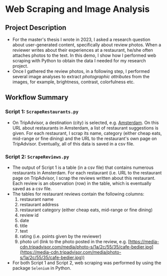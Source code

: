# Web Scraping and Image Analysis

## Project Description
* For the master's thesis I wrote in 2023, I asked a research question about user-generated content, specifically about review photos. When a reviewer writes about their experiences at a restaurant, he/she often attaches photos to the text. In this demo, I show how I performed web scraping with Python to obtain the data I needed for my research project.
* Once I gathered the review photos, in a following step, I performed several image analyses to extract *photographic attributes* from the images, for example, brightness, contrast, colorfulness etc.

## Workflow Summary
### Script 1: ```ScrapeRestaurants.py```
* On TripAdvisor, a destination (city) is selected, e.g. [Amsterdam](https://www.tripadvisor.com/Restaurants-g188590-Amsterdam_North_Holland_Province.html). On this URL about restaurants in Amsterdam, a list of restaurant suggestions is given. For each restaurant, I scrap its name, category (either cheap eats, mid-range or fine dining) and the URL to the restaurant's own page on TripAdvisor. Eventually, all of this data is saved in a csv file.

### Script 2: ```ScrapeReviews.py```
* The output of Script 1 is a table (in a csv file) that contains numerous restaurants in Amsterdam. For each restaurant (i.e. URL to the restaurant page on TripAdvisor, I scrap the reviews written about this restaurant. Each review is an observation (row) in the table, which is eventually saved as a csv file.
* The tables for restaurant reviews contain the following columns:
  1. restaurant name
  2. restaurant address
  3. restaurant category (either cheap eats, mid-range or fine dining)
  4. review id
  5. date
  6. title
  7. text
  8. rating (i.e. points given by the reviewer)
  9. photo url (link to the photo posted in the review, e.g. [https://media-cdn.tripadvisor.com/media/photo-s/1a/2c/55/35/cafe-bedier.jpg](https://media-cdn.tripadvisor.com/media/photo-s/1a/2c/55/35/cafe-bedier.jpg))
* For both Script 1 and Script 2, web scraping was performed by using the package ```Selenium``` in Python.

